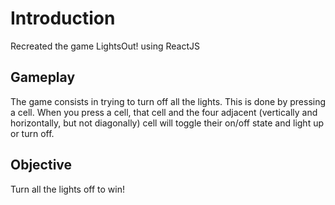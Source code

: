 # Introduction

Recreated the game LightsOut! using ReactJS

## Gameplay

The game consists in trying to turn off all the lights. This is done by pressing a cell. When you press a cell, that cell and the four adjacent (vertically and horizontally, but not diagonally) cell will toggle their on/off state and light up or turn off.

## Objective

Turn all the lights off to win!
